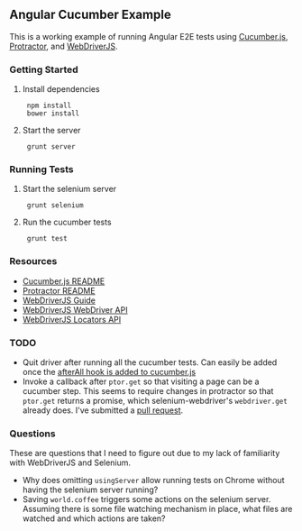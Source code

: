 ## Angular Cucumber Example

This is a working example of running Angular E2E tests using [Cucumber.js](https://github.com/cucumber/cucumber-js), [Protractor](https://github.com/angular/protractor), and [WebDriverJS](https://code.google.com/p/selenium/wiki/WebDriverJs).

### Getting Started

1. Install dependencies

        npm install
        bower install

2. Start the server

        grunt server

### Running Tests

1. Start the selenium server

        grunt selenium

2. Run the cucumber tests

        grunt test

### Resources

- [Cucumber.js README](https://github.com/cucumber/cucumber-js)
- [Protractor README](https://github.com/angular/protractor)
- [WebDriverJS Guide](https://code.google.com/p/selenium/wiki/WebDriverJs)
- [WebDriverJS WebDriver API](https://code.google.com/p/selenium/source/browse/javascript/webdriver/webdriver.js)
- [WebDriverJS Locators API](https://code.google.com/p/selenium/source/browse/javascript/webdriver/locators.js)

### TODO

- Quit driver after running all the cucumber tests. Can easily be added once the [afterAll hook is added to cucumber.js](https://github.com/cucumber/cucumber-js/issues/97)
- Invoke a callback after `ptor.get` so that visiting a page can be a cucumber step. This seems to require changes in protractor so that `ptor.get` returns a promise, which selenium-webdriver's `webdriver.get` already does. I've submitted a [pull request](https://github.com/angular/protractor/pull/45).

### Questions

These are questions that I need to figure out due to my lack of familiarity with WebDriverJS and Selenium.

- Why does omitting `usingServer` allow running tests on Chrome without having the selenium server running?
- Saving `world.coffee` triggers some actions on the selenium server. Assuming there is some file watching mechanism in place, what files are watched and which actions are taken?
